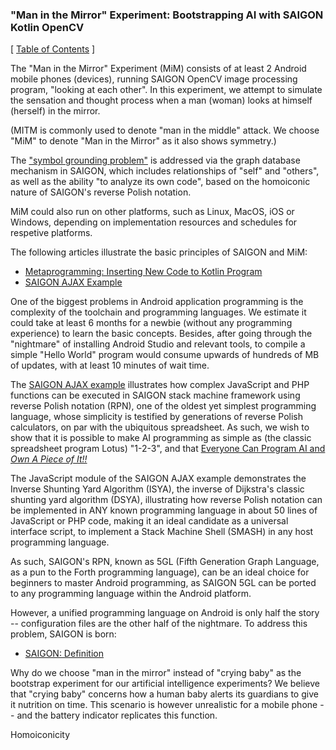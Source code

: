 ### "Man in the Mirror" Experiment: Bootstrapping AI with SAIGON Kotlin OpenCV

\[ [Table of Contents](https://github.com/udexon/SAIGON/blob/master/0_Table_of_Contents.md) \]

The "Man in the Mirror" Experiment (MiM) consists of at least 2 Android mobile phones (devices), running SAIGON OpenCV image processing program, "looking at each other". In this experiment, we attempt to simulate the sensation and thought process when a man (woman) looks at himself (herself) in the mirror. 

(MITM is commonly used to denote "man in the middle" attack. We choose "MiM" to denote "Man in the Mirror" as it also shows symmetry.)

The ["symbol grounding problem"](https://en.wikipedia.org/wiki/Symbol_grounding_problem) is addressed via the graph database mechanism in SAIGON, which includes relationships of "self" and "others", as well as the ability "to analyze its own code", based on the homoiconic nature of SAIGON's reverse Polish notation.

MiM could also run on other platforms, such as Linux, MacOS, iOS or Windows, depending on implementation resources and schedules for respetive platforms.

The following articles illustrate the basic principles of SAIGON and MiM:

- [ Metaprogramming: Inserting New Code to Kotlin Program ](https://github.com/udexon/SAIGON/blob/master/S_insert.md)
- [SAIGON AJAX Example](http://5gl.epizy.com/nsm/fgl.html)

One of the biggest problems in Android application programming is the complexity of the toolchain and programming languages. We estimate it could take at least 6 months for a newbie (without any programming experience) to learn the basic concepts. Besides, after going through the "nightmare" of installing Android Studio and relevant tools, to compile a simple "Hello World" program would consume upwards of hundreds of MB of updates, with at least 10 minutes of wait time.

The [SAIGON AJAX example](http://5gl.epizy.com/nsm/fgl.html) illustrates how complex JavaScript and PHP functions can be executed in SAIGON stack machine framework using reverse Polish notation (RPN), one of the oldest yet simplest programming language, whose simplicity is testified by generations of reverse Polish calculators, on par with the ubiquitous spreadsheet. As such, we wish to show that it is possible to make AI programming as simple as (the classic spreadsheet program Lotus) "1-2-3", and that [ Everyone Can Program AI and *Own A Piece of It!!* ](https://github.com/udexon/SAIGON/blob/master/Now_Everyone_Can_AI.md)

The JavaScript module of the SAIGON AJAX example demonstrates the Inverse Shunting Yard Algorithm (ISYA), the inverse of Dijkstra's classic shunting yard algorithm (DSYA), illustrating how reverse Polish notation can be implemented in ANY known programming language in about 50 lines of JavaScript or PHP code, making it an ideal candidate as a universal interface script, to implement a Stack Machine Shell (SMASH) in any host programming language.

As such, SAIGON's RPN, known as 5GL (Fifth Generation Graph Language, as a pun to the Forth programming language), can be an ideal choice for beginners to master Android programming, as SAIGON 5GL can be ported to any programming language within the Android platform.

However, a unified programming language on Android is only half the story -- configuration files are the other half of the nightmare. To address this problem, SAIGON is born:

- [ SAIGON: Definition ](https://github.com/udexon/SAIGON/blob/master/SAIGON_def.md)

Why do we choose "man in the mirror" instead of "crying baby" as the bootstrap experiment for our artificial intelligence experiments? We believe that "crying baby" concerns how a human baby alerts its guardians to give it nutrition on time. This scenario is however unrealistic for a mobile phone -- and the battery indicator replicates this function.

Homoiconicity
